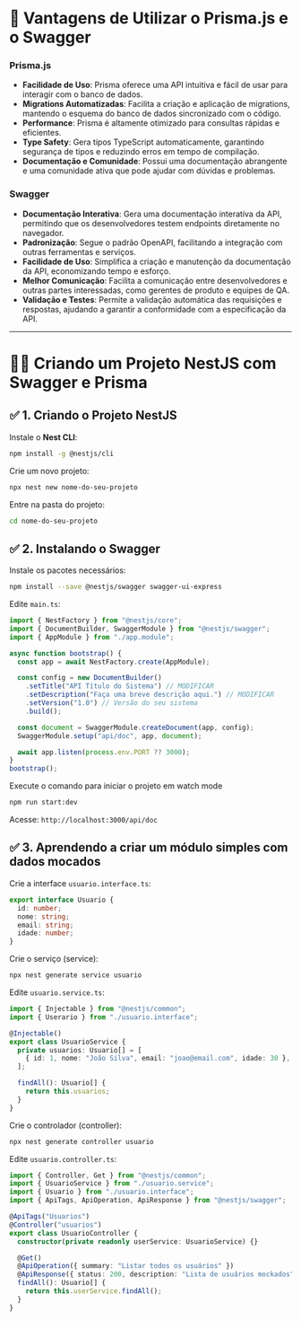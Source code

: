 # 📌 Vantagens de Utilizar o Prisma.js e o Swagger

### Prisma.js

- **Facilidade de Uso**: Prisma oferece uma API intuitiva e fácil de usar para interagir com o banco de dados.
- **Migrations Automatizadas**: Facilita a criação e aplicação de migrations, mantendo o esquema do banco de dados sincronizado com o código.
- **Performance**: Prisma é altamente otimizado para consultas rápidas e eficientes.
- **Type Safety**: Gera tipos TypeScript automaticamente, garantindo segurança de tipos e reduzindo erros em tempo de compilação.
- **Documentação e Comunidade**: Possui uma documentação abrangente e uma comunidade ativa que pode ajudar com dúvidas e problemas.

### Swagger

- **Documentação Interativa**: Gera uma documentação interativa da API, permitindo que os desenvolvedores testem endpoints diretamente no navegador.
- **Padronização**: Segue o padrão OpenAPI, facilitando a integração com outras ferramentas e serviços.
- **Facilidade de Uso**: Simplifica a criação e manutenção da documentação da API, economizando tempo e esforço.
- **Melhor Comunicação**: Facilita a comunicação entre desenvolvedores e outras partes interessadas, como gerentes de produto e equipes de QA.
- **Validação e Testes**: Permite a validação automática das requisições e respostas, ajudando a garantir a conformidade com a especificação da API.

---

# 🧑‍💻 Criando um Projeto NestJS com Swagger e Prisma

## ✅ 1. Criando o Projeto NestJS

Instale o **Nest CLI**:

```bash
npm install -g @nestjs/cli
```

Crie um novo projeto:

```bash
npx nest new nome-do-seu-projeto
```

Entre na pasta do projeto:

```bash
cd nome-do-seu-projeto
```

## ✅ 2. Instalando o Swagger

Instale os pacotes necessários:

```bash
npm install --save @nestjs/swagger swagger-ui-express
```

Edite `main.ts`:

```typescript
import { NestFactory } from "@nestjs/core";
import { DocumentBuilder, SwaggerModule } from "@nestjs/swagger";
import { AppModule } from "./app.module";

async function bootstrap() {
  const app = await NestFactory.create(AppModule);

  const config = new DocumentBuilder()
    .setTitle("API Título do Sistema") // MODIFICAR
    .setDescription("Faça uma breve descrição aqui.") // MODIFICAR
    .setVersion("1.0") // Versão do seu sistema
    .build();

  const document = SwaggerModule.createDocument(app, config);
  SwaggerModule.setup("api/doc", app, document);

  await app.listen(process.env.PORT ?? 3000);
}
bootstrap();
```

Execute o comando para iniciar o projeto em watch mode

```bash
npm run start:dev
```

Acesse: `http://localhost:3000/api/doc`

## ✅ 3. Aprendendo a criar um módulo simples com dados mocados

Crie a interface `usuario.interface.ts`:

```typescript
export interface Usuario {
  id: number;
  nome: string;
  email: string;
  idade: number;
}
```

Crie o serviço (service):

```bash
npx nest generate service usuario
```

Edite `usuario.service.ts`:

```typescript
import { Injectable } from "@nestjs/common";
import { Userario } from "./usuario.interface";

@Injectable()
export class UsuarioService {
  private usuarios: Usuario[] = [
    { id: 1, nome: "João Silva", email: "joao@email.com", idade: 30 },
  ];

  findAll(): Usuario[] {
    return this.usuarios;
  }
}
```

Crie o controlador (controller):

```bash
npx nest generate controller usuario
```

Edite `usuario.controller.ts`:

```typescript
import { Controller, Get } from "@nestjs/common";
import { UsuarioService } from "./usuario.service";
import { Usuario } from "./usuario.interface";
import { ApiTags, ApiOperation, ApiResponse } from "@nestjs/swagger";

@ApiTags("Usuarios")
@Controller("usuarios")
export class UsuarioController {
  constructor(private readonly userService: UsuarioService) {}

  @Get()
  @ApiOperation({ summary: "Listar todos os usuários" })
  @ApiResponse({ status: 200, description: "Lista de usuários mockados" })
  findAll(): Usuario[] {
    return this.userService.findAll();
  }
}
```
